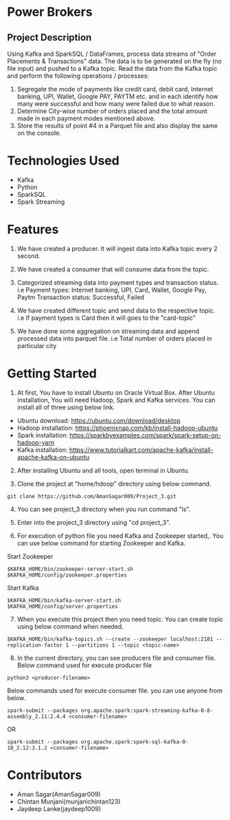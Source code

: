 # Power Brokers

## Project Description
Using Kafka and SparkSQL / DataFrames, process data streams of "Order Placements & Transactions" data. The data is to be generated on the fly (no file input) and pushed to a Kafka topic. Read the data from the Kafka topic and perform the following operations / processes: 
1. Segregate the mode of payments like credit card, debit card, Internet banking, UPI, Wallet, Google PAY, PAYTM etc. and in each identify how many were successful and how many were failed due to what reason. 
2. Determine City-wise number of orders placed and the total amount made in each payment modes mentioned above. 
3. Store the results of point #4 in a Parquet file and also display the same on the console.

# Technologies Used

* Kafka
* Python
* SparkSQL
* Spark Streaming

# Features

1. We have created a producer. It will ingest data into Kafka topic every 2 second.

2. We have created a consumer that will consume data from the topic.

3. Categorized streaming data into payment types and transaction status.
  i.e Payment types: Internet banking, UPI, Card, Wallet, Google Pay, Paytm
      Transaction status: Successful, Failed
      
4. We have created different topic and send data to the respective topic.
  i.e If payment types is Card then it will goes to the "card-topic"
  
5. We have done some aggregation on streaming data and append processed data into parquet file. 
  i.e Total number of orders placed in particular city

# Getting Started

1. At first, You have to install Ubuntu on Oracle Virtual Box. After Ubuntu installation, You will need Hadoop, Spark and Kafka services. You can install all of three using below link.
* Ubuntu download: https://ubuntu.com/download/desktop
* Hadoop installation: https://phoenixnap.com/kb/install-hadoop-ubuntu
* Spark installation: https://sparkbyexamples.com/spark/spark-setup-on-hadoop-yarn
* Kafka installation: https://www.tutorialkart.com/apache-kafka/install-apache-kafka-on-ubuntu

2. After installing Ubuntu and all tools, open terminal in Ubuntu.

3. Clone the project at "home/hdoop" directory using below command.
```
git clone https://github.com/AmanSagar009/Project_3.git
```

4. You can see project_3 directory when you run command "ls".

5. Enter into the project_3 directory using "cd project_3".

6. For execution of python file you need Kafka and Zookeeper started,. You can use below command for starting Zookeeper and Kafka.

  Start Zookeeper
```
$KAFKA_HOME/bin/zookeeper-server-start.sh $KAFKA_HOME/config/zookeeper.properties
```

  Start Kafka
```
$KAFKA_HOME/bin/kafka-server-start.sh $KAFKA_HOME/config/server.properties
```

7. When you execute this project then you need topic. You can create topic using below command when needed.
```
$KAFKA_HOME/bin/kafka-topics.sh --create --zookeeper localhost:2181 --replication-factor 1 --partitions 1 --topic <topic-name>
```

8. In  the current directory, you can see producers file and consumer file.
Below command used for execute producer file
```
python3 <producer-filename>
```
Below commands used for execute consumer file. you can use anyone from below.
```
spark-submit --packages org.apache.spark:spark-streaming-kafka-0-8-assembly_2.11:2.4.4 <consumer-filename>
```
OR
```
spark-submit --packages org.apache.spark:spark-sql-kafka-0-10_2.12:3.1.2 <consumer-filename>
```

# Contributors

* Aman Sagar(AmanSagar009)
* Chintan Munjani(munjanichintan123)
* Jaydeep Lanke(jaydeep1009)

